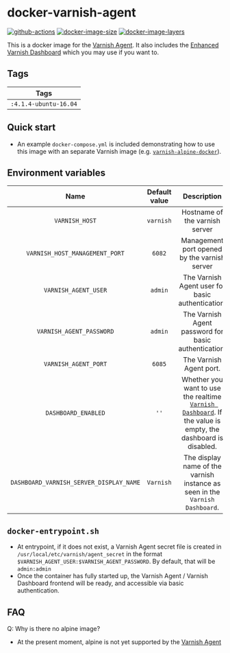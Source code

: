 # docker-varnish-agent

[![github-actions](https://github.com/theohbrothers/docker-varnish-agent/workflows/build/badge.svg)](https://github.com/theohbrothers/docker-varnish-agent/actions)
[![docker-image-size](https://img.shields.io/microbadger/image-size/theohbrothers/docker-varnish-agent/latest)](https://hub.docker.com/r/theohbrothers/docker-varnish-agent)
[![docker-image-layers](https://img.shields.io/microbadger/layers/theohbrothers/docker-varnish-agent/latest)](https://hub.docker.com/r/theohbrothers/docker-varnish-agent)

This is a docker image for the [Varnish Agent](https://github.com/varnish/vagent2).
It also includes the [Enhanced Varnish Dashboard](https://github.com/brandonwamboldt/varnish-dashboard) which you may use if you want to.

## Tags

| Tags |
|:-------:| 
| `:4.1.4-ubuntu-16.04` |

## Quick start

- An example `docker-compose.yml` is included demonstrating how to use this image with an separate Varnish image (e.g. [`varnish-alpine-docker`](https://github.com/thiagofigueiro/varnish-alpine-docker)).

## Environment variables

| Name | Default value | Description
|:-------:|:---------------:|:---------:|
| `VARNISH_HOST` | `varnish` | Hostname of the varnish server
| `VARNISH_HOST_MANAGEMENT_PORT` | `6082` | Management port opened by the varnish server
| `VARNISH_AGENT_USER` | `admin` | The Varnish Agent user for basic authentication.
| `VARNISH_AGENT_PASSWORD` | `admin` | The Varnish Agent password for basic authentication.
| `VARNISH_AGENT_PORT` | `6085` | The Varnish Agent port.
| `DASHBOARD_ENABLED` | `''` | Whether you want to use the realtime [`Varnish Dashboard`](https://github.com/brandonwamboldt/varnish-dashboard). If the value is empty, the dashboard is disabled.
| `DASHBOARD_VARNISH_SERVER_DISPLAY_NAME` | `Varnish` | The display name of the varnish instance as seen in the `Varnish Dashboard`.

## `docker-entrypoint.sh`

- At entrypoint, if it does not exist, a Varnish Agent secret file is created in `/usr/local/etc/varnish/agent_secret` in the format `$VARNISH_AGENT_USER:$VARNISH_AGENT_PASSWORD`. By default, that will be `admin:admin`
- Once the container has fully started up, the Varnish Agent / Varnish Dashboard frontend will be ready, and accessible via basic authentication.

## FAQ

Q: Why is there no alpine image?

- At the present moment, alpine is not yet supported by the [Varnish Agent](https://github.com/varnish/vagent2)
